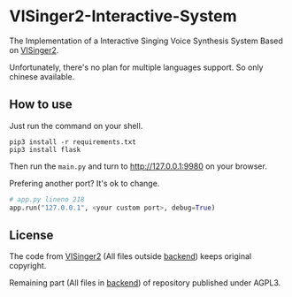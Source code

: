 # VISinger2-Interactive-System
The Implementation of a Interactive Singing Voice Synthesis System Based on [VISinger2](https://github.com/zhangyongmao/VISinger2).

Unfortunately, there's no plan for multiple languages support. So only chinese available.

## How to use

Just run the command on your shell.

```shell
pip3 install -r requirements.txt
pip3 install flask
```

Then run the `main.py` and turn to http://127.0.0.1:9980 on your browser.

Prefering another port? It's ok to change.

```python
# app.py lineno 218
app.run("127.0.0.1", <your custom port>, debug=True)
```

## License

The code from [VISinger2](https://github.com/zhangyongmao/VISinger2) (All files outside [backend](https://github.com/resonate101/VISinger2-Interactive-System/tree/master/backend)) keeps original copyright.

Remaining part (All files in [backend](https://github.com/resonate101/VISinger2-Interactive-System/tree/master/backend)) of repository published under AGPL3.
